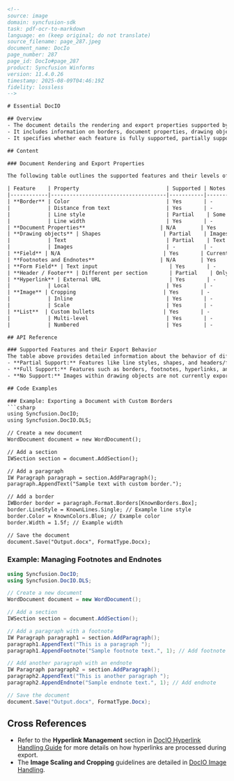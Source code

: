 ```html
<!--
source: image
domain: syncfusion-sdk
task: pdf-ocr-to-markdown
language: en (keep original; do not translate)
source_filename: page_287.jpeg
document_name: DocIo
page_number: 287
page_id: DocIo#page_287
product: Syncfusion Winforms
version: 11.4.0.26
timestamp: 2025-08-09T04:46:19Z
fidelity: lossless
-->

# Essential DocIO

## Overview
- The document details the rendering and export properties supported by DocIO for various document elements.
- It includes information on borders, document properties, drawing objects, fields, footnotes, form fields, headers/footers, hyperlinks, images, lists, and more.
- It specifies whether each feature is fully supported, partially supported, or not supported, along with any additional notes.

## Content

### Document Rendering and Export Properties

The following table outlines the supported features and their levels of support:

| Feature    | Property                            | Supported | Notes                                                                                     |
|------------|-------------------------------------|-----------|---------------------------------------------------------------------------------------------|
| **Border** | Color                               | Yes       | -                                                                                           |
|            | Distance from text                  | Yes       | -                                                                                           |
|            | Line style                          | Partial    | Some line styles are rendered as solid.                                                      |
|            | Line width                          | Yes       | -                                                                                           |
| **Document Properties**                        | N/A        | Yes       | -                                                                                           |
| **Drawing objects** | Shapes                    | Partial    | Images and horizontal rules are exported.                                                 |
|            | Text                                | Partial    | Text from text boxes and other shapes is rendered in the main text.<br>                              |
|            | Images                              | -         | -                                                                                           |
| **Field** | N/A                                 | Yes       | Current field result is output, but the result is not recalculated.                           |
| **Footnotes and Endnotes**                     | N/A        | Yes       | -                                                                                           |
| **Form Field** | Text input                       | Yes       | -                                                                                           |
| **Header / Footer** | Different per section       | Partial    | Only primary header is output at the beginning of a section.                                |
| **Hyperlink** | External URL                      | Yes       | -                                                                                           |
|            | Local                               | Yes       | -                                                                                           |
| **Image** | Cropping                            | Yes       | -                                                                                           |
|            | Inline                              | Yes       | -                                                                                           |
|            | Scale                               | Yes       | -                                                                                           |
| **List**  | Custom bullets                      | Yes       | -                                                                                           |
|            | Multi-level                         | Yes       | -                                                                                           |
|            | Numbered                            | Yes       | -                                                                                           |

## API Reference

### Supported Features and their Export Behavior
The table above provides detailed information about the behavior of different features when rendering documents using Syncfusion DocIO. Notable points include:
- **Partial Support:** Features like line styles, shapes, and headers/footers have partial support with specific notes about their behavior.
- **Full Support:** Features such as borders, footnotes, hyperlinks, and lists are fully supported.
- **No Support:** Images within drawing objects are not currently exported.

## Code Examples

### Example: Exporting a Document with Custom Borders
```csharp
using Syncfusion.DocIO;
using Syncfusion.DocIO.DLS;

// Create a new document
WordDocument document = new WordDocument();

// Add a section
IWSection section = document.AddSection();

// Add a paragraph
IW Paragraph paragraph = section.AddParagraph();
paragraph.AppendText("Sample text with custom border.");

// Add a border
IWBorder border = paragraph.Format.Borders[KnownBorders.Box];
border.LineStyle = KnownLines.Single; // Example line style
border.Color = KnownColors.Blue; // Example color
border.Width = 1.5f; // Example width

// Save the document
document.Save("Output.docx", FormatType.Docx);
```

### Example: Managing Footnotes and Endnotes
```csharp
using Syncfusion.DocIO;
using Syncfusion.DocIO.DLS;

// Create a new document
WordDocument document = new WordDocument();

// Add a section
IWSection section = document.AddSection();

// Add a paragraph with a footnote
IW Paragraph paragraph1 = section.AddParagraph();
paragraph1.AppendText("This is a paragraph ");
paragraph1.AppendFootnote("Sample footnote text.", 1); // Add footnote

// Add another paragraph with an endnote
IW Paragraph paragraph2 = section.AddParagraph();
paragraph2.AppendText("This is another paragraph ");
paragraph2.AppendEndnote("Sample endnote text.", 1); // Add endnote

// Save the document
document.Save("Output.docx", FormatType.Docx);
```

## Cross References

- Refer to the **Hyperlink Management** section in [DocIO Hyperlink Handling Guide](#hyperlink-management) for more details on how hyperlinks are processed during export.
- The **Image Scaling and Cropping** guidelines are detailed in [DocIO Image Handling](#image-scaling-and-cropping).

<!-- tags: DocIO, document rendering, document export, borders, document properties, drawing objects, fields, footnotes, form fields, headers, footers, hyperlinks, images, lists, partial support, full support, Syncfusion Winforms, version: 11.4.0.26 keywords: borders, document properties, drawing objects, fields, footnotes, form fields, headers, footers, hyperlinks, images, lists, partial support, full support, document export, DocIO -->
```